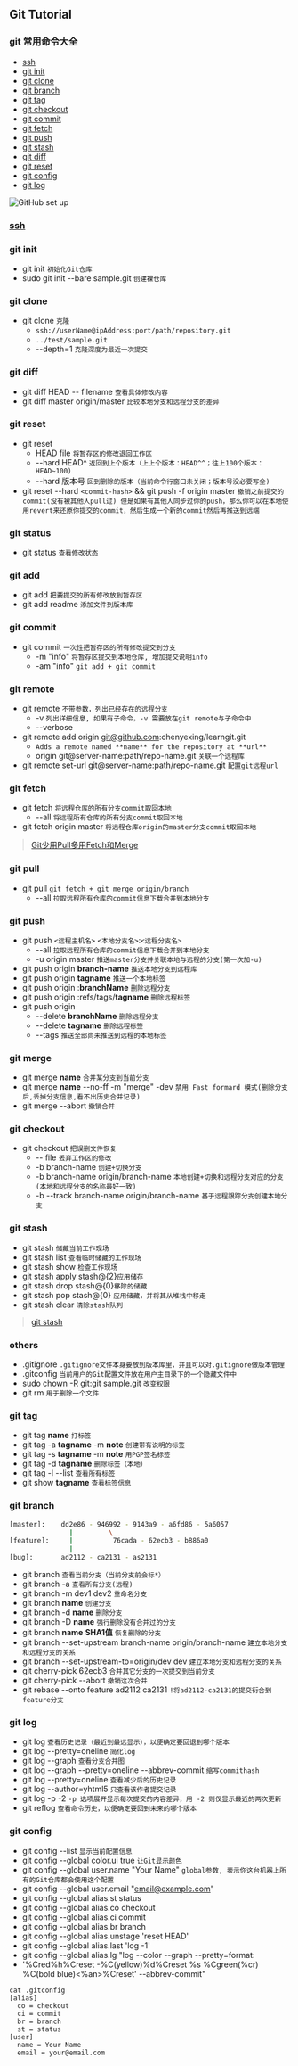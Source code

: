 ## Git Tutorial

### git 常用命令大全

* [ssh](#ssh)
* [git init](#git-init)
* [git clone](#git-clone)
* [git branch](#git-branch)
* [git tag](#git-tag)
* [git checkout](#git-checkout)
* [git commit](#git-commit)
* [git fetch](#git-fetch)
* [git push](#git-push)
* [git stash](#git-stash)
* [git diff](#git-diff)
* [git reset](#git-reset)
* [git config](#git-config)
* [git log](#git-log)

![GitHub set up](principle.png)

### [ssh](../ssh/README.md)

### git init

* git init `初始化Git仓库`
* sudo git init --bare sample.git `创建裸仓库`

### git clone

* git clone `克隆`
  * `ssh://userName@ipAddress:port/path/repository.git`
  * `../test/sample.git`
  * --depth=1  `克隆深度为最近一次提交`

### git diff

* git diff HEAD -- filename `查看具体修改内容`
* git diff master origin/master `比较本地分支和远程分支的差异`

### git reset

* git reset
  * HEAD file `将暂存区的修改退回工作区`
  * --hard HEAD^ `返回到上个版本（上上个版本：HEAD^^；往上100个版本：HEAD~100)`
  * --hard 版本号 `回到删除的版本（当前命令行窗口未关闭；版本号没必要写全)`
* git reset --hard `<commit-hash>` && git push -f origin master   `撤销之前提交的commit(没有被其他人pull过) 但是如果有其他人同步过你的push，那么你可以在本地使用revert来还原你提交的commit，然后生成一个新的commit然后再推送到远端`

### git status

* git status `查看修改状态`

### git add

* git add `把要提交的所有修改放到暂存区`
* git add readme `添加文件到版本库`

### git commit

* git commit `一次性把暂存区的所有修改提交到分支`
  * -m "info" `将暂存区提交到本地仓库, 增加提交说明info`
  * -am "info" `git add + git commit`

### git remote

* git remote `不带参数，列出已经存在的远程分支`
  * -v `列出详细信息, 如果有子命令，-v 需要放在git remote与子命令中`
  * --verbose
* git remote add origin <git@github.com>:chenyexing/learngit.git
  * `Adds a remote named **name** for the repository at **url**`
  * origin git@server-name:path/repo-name.git `关联一个远程库`
* git remote set-url git@server-name:path/repo-name.git `配置git远程url`

### git fetch

* git fetch `将远程仓库的所有分支commit取回本地`
  * --all `将远程所有仓库的所有分支commit取回本地`
* git fetch origin master `将远程仓库origin的master分支commit取回本地`

> [Git少用Pull多用Fetch和Merge](https://www.cnblogs.com/flying_bat/p/3408634.html)

### git pull

* git pull  `git fetch + git merge origin/branch`
  * --all `拉取远程所有仓库的commit信息下载合并到本地分支`

### git push

* git push `<远程主机名>` `<本地分支名>`:`<远程分支名>`
  * --all `拉取远程所有仓库的commit信息下载合并到本地分支`
  * -u origin master  `推送master分支并关联本地与远程的分支(第一次加-u)`
* git push origin **branch-name**  `推送本地分支到远程库`
* git push origin **tagname**  `推送一个本地标签`
* git push origin :**branchName**  `删除远程分支`
* git push origin :refs/tags/**tagname**  `删除远程标签`
* git push origin
  * --delete **branchName**  `删除远程分支`
  * --delete **tagname**   `删除远程标签`
  * --tags `推送全部尚未推送到远程的本地标签`

### git merge

* git merge **name** `合并某分支到当前分支`
* git merge **name** --no-ff -m "merge" -dev `禁用 Fast formard 模式(删除分支后,丢掉分支信息,看不出历史合并记录)`
* git merge --abort `撤销合并`

### git checkout

* git checkout `把误删文件恢复`
  * -- file `丢弃工作区的修改`
  * -b branch-name `创建+切换分支`
  * -b branch-name origin/branch-name `本地创建+切换和远程分支对应的分支(本地和远程分支的名称最好一致)`
  * -b --track branch-name origin/branch-name `基于远程跟踪分支创建本地分支`

### git stash

* git stash `储藏当前工作现场`
* git stash list `查看临时储藏的工作现场`
* git stash show `检查工作现场`
* git stash apply stash@{2}`应用储存`
* git stash drop stash@{0}`移除的储藏`
* git stash pop stash@{0} `应用储藏，并将其从堆栈中移走`
* git stash clear `清除stash队列`

> [git stash](https://git-scm.com/book/zh/v1/Git-%E5%B7%A5%E5%85%B7-%E5%82%A8%E8%97%8F%EF%BC%88Stashing%EF%BC%89)

### others

* .gitignore  `.gitignore文件本身要放到版本库里，并且可以对.gitignore做版本管理`
* .gitconfig  `当前用户的Git配置文件放在用户主目录下的一个隐藏文件中`
* sudo chown -R git:git sample.git  `改变权限`
* git rm `用于删除一个文件`

### git tag

* git tag **name** `打标签`
* git tag -a **tagname** -m **note** `创建带有说明的标签`
* git tag -s **tagname** -m **note** `用PGP签名标签`
* git tag -d **tagname** `删除标签（本地）`
* git tag -l --list `查看所有标签`
* git show **tagname** `查看标签信息`

### git branch

```sh
[master]:    dd2e86 - 946992 - 9143a9 - a6fd86 - 5a6057
               |         \
[feature]:     |          76cada - 62ecb3 - b886a0
               |
[bug]:       ad2112 - ca2131 - as2131
```

* git branch `查看当前分支（当前分支前会标*）`
* git branch -a  `查看所有分支(远程)`
* git branch -m dev1 dev2  `重命名分支`
* git branch **name** `创建分支`
* git branch -d **name** `删除分支`
* git branch -D **name** `强行删除没有合并过的分支`
* git branch **name**  **SHA1值** `恢复删除的分支`
* git branch --set-upstream branch-name origin/branch-name `建立本地分支和远程分支的关系`
* git branch --set-upstream-to=origin/dev dev `建立本地分支和远程分支的关系`
* git cherry-pick 62ecb3  `合并其它分支的一次提交到当前分支`
* git cherry-pick --abort `撤销这次合并`
* git rebase --onto feature ad2112 ca2131 `!将ad2112-ca2131的提交衍合到feature分支`

### git log

* git log `查看历史记录（最近到最远显示），以便确定要回退到哪个版本`
* git log --pretty=oneline  `简化log`
* git log --graph `查看分支合并图`
* git log --graph --pretty=oneline --abbrev-commit `缩写commithash`
* git log --pretty=oneline `查看减少后的历史记录`
* git log --author=yhtml5  `只查看该作者提交记录`
* git log -p -2 `-p 选项展开显示每次提交的内容差异，用 -2 则仅显示最近的两次更新`
* git reflog `查看命令历史，以便确定要回到未来的哪个版本`

### git config

* git config --list  `显示当前配置信息`
* git config --global color.ui true  `让Git显示颜色`
* git config --global user.name "Your Name"  `global参数, 表示你这台机器上所有的Git仓库都会使用这个配置`
* git config --global user.email "<email@example.com>"
* git config --global alias.st status
* git config --global alias.co checkout
* git config --global alias.ci commit
* git config --global alias.br branch
* git config --global alias.unstage 'reset HEAD'
* git config --global alias.last 'log -1'
* git config --global alias.lg "log --color --graph --pretty=format:
* '%Cred%h%Creset -%C(yellow)%d%Creset %s %Cgreen(%cr) %C(bold blue)<%an>%Creset' --abbrev-commit"

```shell
cat .gitconfig
[alias]
  co = checkout
  ci = commit
  br = branch
  st = status
[user]
  name = Your Name
  email = your@email.com
```

